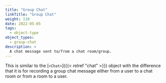 ```yaml
---
title: "Group Chat"
linkTitle: "Group Chat"
weight: 110
date: 2022-05-05
tags: 
  - object-type
object_types:
  - group-chat
description: >
  A chat message sent to/from a chat room/group.
---
```


This is similar to the [`<Chat>`]({{< relref "chat" >}}) object with the difference that it is for recording a group chat message either from a user to a chat room or from a room to a user.
